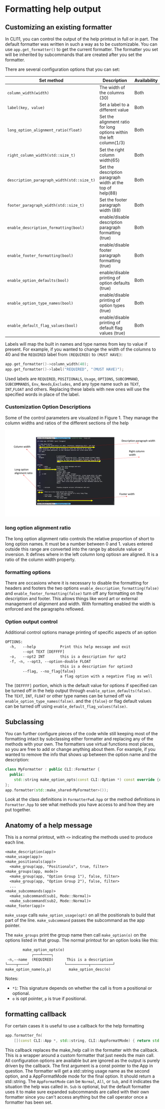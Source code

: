 # Formatting help output

## Customizing an existing formatter

In CLI11, you can control the output of the help printout in full or in part.
The default formatter was written in such a way as to be customizable. You can
use `app.get_formatter()` to get the current formatter. The formatter you set
will be inherited by subcommands that are created after you set the formatter.

There are several configuration options that you can set:

| Set method                                 | Description                                                          | Availability |
| ------------------------------------------ | -------------------------------------------------------------------- | ------------ |
| `column_width(width)`                      | The width of the columns (30)                                        | Both         |
| `label(key, value)`                        | Set a label to a different value                                     | Both         |
| `long_option_alignment_ratio(float)`       | Set the alignment ratio for long options within the left column(1/3) | Both         |
| `right_column_width(std::size_t)`          | Set the right column width(65)                                       | Both         |
| `description_paragraph_width(std::size_t)` | Set the description paragraph width at the top of help(88)           | Both         |
| `footer_paragraph_width(std::size_t)`      | Set the footer paragraph width (88)                                  | Both         |
| `enable_description_formatting(bool)`      | enable/disable description paragraph formatting (true)               | Both         |
| `enable_footer_formatting(bool)`           | enable/disable footer paragraph formatting (true)                    | Both         |
| `enable_option_defaults(bool)`             | enable/disable printing of option defaults (true)                    | Both         |
| `enable_option_type_names(bool)`           | enable/disable printing of option types (true)                       | Both         |
| `enable_default_flag_values(bool)`         | enable/disable printing of default flag values (true)                | Both         |

Labels will map the built in names and type names from key to value if present.
For example, if you wanted to change the width of the columns to 40 and the
`REQUIRED` label from `(REQUIRED)` to `(MUST HAVE)`:

```cpp
app.get_formatter()->column_width(40);
app.get_formatter()->label("REQUIRED", "(MUST HAVE)");
```

Used labels are `REQUIRED`, `POSITIONALS`, `Usage`, `OPTIONS`, `SUBCOMMAND`,
`SUBCOMMANDS`, `Env`, `Needs`,`Excludes`, and any type name such as `TEXT`,
`INT`,`FLOAT` and others. Replacing these labels with new ones will use the
specified words in place of the label.

### Customization Option Descriptions

Some of the control parameters are visualized in Figure 1. They manage the
column widths and ratios of the different sections of the help

![example help output](../images/help_output1.png)

### long option alignment ratio

The long option alignment ratio controls the relative proportion of short to
long option names. It must be a number between 0 and 1. values entered outside
this range are converted into the range by absolute value or inversion. It
defines where in the left column long optiosn are aligned. It is a ratio of the
column width property.

### formatting options

There are occasions where it is necessary to disable the formatting for headers
and footers the two options `enable_description_formatting(false)` and
`enable_footer_formatting(false)` turn off any formatting on the description and
footer. This allows things like word art or external management of alignment and
width. With formatting enabled the width is enforced and the paragraphs
reflowed.

### Option output control

Additional control options manage printing of specific aspects of an option

```text
OPTIONS:
  -h,   --help           Print this help message and exit
        --opt TEXT [DEFFFF]
  -o,   --opt2 INT       this is a description for opt2
  -f, -n, --opt3, --option-double FLOAT
                         this is a description for option3
        --flag, --no_flag{false}
                         a flag option with a negative flag as well
```

The `[DEFFFF]` portion, which is the default value for options if specified can
be turned off in the help output through `enable_option_defaults(false)`. The
`TEXT`, `INT`, `FLOAT` or other type names can be turned off via
`enable_option_type_names(false)`. and the `{false}` or flag default values can
be turned off using `enable_default_flag_values(false)`.

## Subclassing

You can further configure pieces of the code while still keeping most of the
formatting intact by subclassing either formatter and replacing any of the
methods with your own. The formatters use virtual functions most places, so you
are free to add or change anything about them. For example, if you wanted to
remove the info that shows up between the option name and the description:

```cpp
class MyFormatter : public CLI::Formatter {
  public:
    std::string make_option_opts(const CLI::Option *) const override {return "";}
};
app.formatter(std::make_shared<MyFormatter>());
```

Look at the class definitions in `FormatterFwd.hpp` or the method definitions in
`Formatter.hpp` to see what methods you have access to and how they are put
together.

## Anatomy of a help message

This is a normal printout, with `<>` indicating the methods used to produce each
line.

```text
<make_description(app)>
<make_usage(app)>
<make_positionals(app)>
  <make_group(app, "Positionals", true, filter>
<make_groups(app, mode)>
  <make_group(app, "Option Group 1"), false, filter>
  <make_group(app, "Option Group 2"), false, filter>
  ...
<make_subcommands(app)>
  <make_subcommand(sub1, Mode::Normal)>
  <make_subcommand(sub2, Mode::Normal)>
<make_footer(app)>
```

`make_usage` calls `make_option_usage(opt)` on all the positionals to build that
part of the line. `make_subcommand` passes the subcommand as the app pointer.

The `make_groups` print the group name then call `make_option(o)` on the options
listed in that group. The normal printout for an option looks like this:

```text
        make_option_opts(o)
            ┌───┴────┐
 -n,--name  (REQUIRED)      This is a description
└────┬────┘                └──────────┬──────────┘
make_option_name(o,p)        make_option_desc(o)
```

Notes:

- `*1`: This signature depends on whether the call is from a positional or
  optional.
- `o` is opt pointer, `p` is true if positional.

## formatting callback

For certain cases it is useful to use a callback for the help formatting

```c++
app.formatter_fn(
    [](const CLI::App *, std::string, CLI::AppFormatMode) { return std::string("This is really simple"); });
```

This callback replaces the make_help call in the formatter with the callback.
This is a wrapper around a custom formatter that just needs the main call. All
configuration options are available but are ignored as the output is purely
driven by the callback. The first argument is a const pointer to the App in
question. The formatter will get a std::string usage name as the second option,
and a AppFormatMode mode for the final option. It should return a std::string.
The `AppFormatMode` can be `Normal`, `All`, or `Sub`, and it indicates the
situation the help was called in. `Sub` is optional, but the default formatter
uses it to make sure expanded subcommands are called with their own formatter
since you can't access anything but the call operator once a formatter has been
set.
